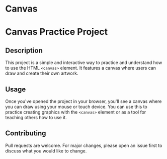 # Canvas
# Canvas Practice Project

## Description
This project is a simple and interactive way to practice and understand how to use the HTML `<canvas>` element. It features a canvas where users can draw and create their own artwork.

## Usage
Once you've opened the project in your browser, you'll see a canvas where you can draw using your mouse or touch device. You can use this to practice creating graphics with the `<canvas>` element or as a tool for teaching others how to use it.

## Contributing
Pull requests are welcome. For major changes, please open an issue first to discuss what you would like to change.
